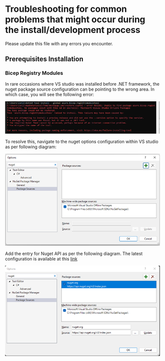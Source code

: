 # Troubleshooting for common problems that might occur during the install/development process

Please update this file with any errors you encounter.

## Prerequisites Installation

### Bicep Registry Modules

In rare occasions where VS studio was installed before .NET framework, the nuget package source configuration can be pointing to the wrong area. In which case, you will see the following error:

![Nuget Offline Package](docs/media/nuget-offline-package.png)

To resolve this, navigate to the nuget options configuration within VS studio as per following diagram:

![Nuget Package Source Missing](docs/media/vs-options-nuget-package-source-missing.png)

Add the entry for Nuget API as per the following diagram. The latest configuration is available at this [link](https://docs.microsoft.com/en-us/nuget/consume-packages/configuring-nuget-behavior)

![Nuget Package Source Added](docs/media/vs-options-nuget-package-source-online.png)

